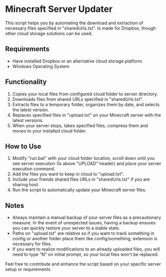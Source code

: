 # Minecraft Server Updater

This script helps you by automating the download and extraction of necessary files specified in "sharedUrls.txt". Is made for Dropbox, though other cloud storage solutions can be used.

## Requirements

- Have installed Dropbox or an alternative cloud storage platform.
- Windows Operating System

## Functionality

1. Copies your local files from configured cloud folder to server directory.
2. Downloads files from shared URLs specified in "sharedUrls.txt".
3. Extracts files to a temporary folder, organizes them by date, and selects the latest version.
4. Replaces specified files in "upload.txt" on your Minecraft server with the latest versions.
5. When your server stops, takes specified files, compress them and moves to your installed cloud folder.

## How to Use

1. Modify "run.bat" with your cloud folder location, scroll down until you see server execution (Is above "UPLOAD" header) and place your server execution command.
2. Add the files you want to keep in cloud to "upload.txt".
3. Include your friends shared files URLs in "sharedUrls.txt" if you are sharing host.
4. Run the script to automatically update your Minecraft server files.

## Notes

- Always maintain a manual backup of your server files as a precautionary measure. In the event of unexpected issues, having a backup ensures you can quickly restore your server to a stable state.
- Paths on "upload.txt" are relative so if you want to track something in config or another folder place them like config/something, extension is necessary for files.
- If you want to realize modifications to an already uploaded files, you will need to type "N" on initial prompt, so your local files won't be replaced.

Feel free to contribute and enhance the script based on your specific server setup or requirements.
